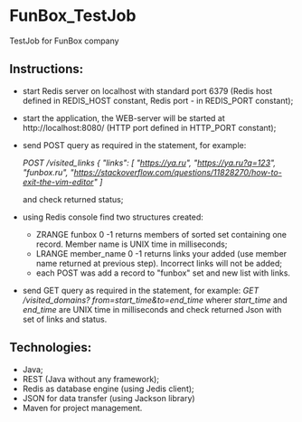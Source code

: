 # FunBox_TestJob
TestJob for FunBox company

## Instructions:
- start Redis server on localhost with standard port 6379 (Redis host defined in REDIS_HOST constant, 
  Redis port - in REDIS_PORT constant);
- start the application, the WEB-server will be started at http://localhost:8080/ (HTTP port defined in HTTP_PORT constant);
- send POST query as required in the statement, for example:
  
    _POST /visited_links_
  _{_
  _"links": [_
  _"https://ya.ru",_
  _"https://ya.ru?q=123",_
  _"funbox.ru",_
  _"https://stackoverflow.com/questions/11828270/how-to-exit-the-vim-editor"_
  _]_
  
  and check returned status;
- using Redis console find two structures created:
    - ZRANGE funbox 0 -1 returns members of sorted set containing one record. Member name is UNIX time 
      in milliseconds;
    - LRANGE member_name 0 -1 returns links your added (use member name returned at previous step). 
      Incorrect links will not be added;
    - each POST was add a record to "funbox" set and new list with links.
- send GET query as required in the statement, for example: _GET /visited_domains?
  from=start_time&to=end_time_ wherer _start_time_ and _end_time_ are UNIX time in milliseconds and check returned Json with set of links and status.
  

## Technologies:
- Java;
- REST (Java without any framework);
- Redis as database engine (using Jedis client);
- JSON for data transfer (using Jackson library)
- Maven for project management.

